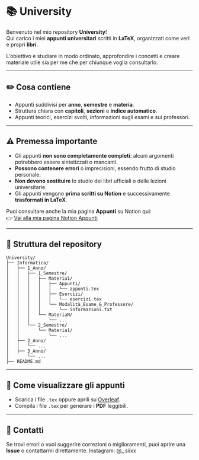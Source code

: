 # 📚 University

Benvenuto nel mio repository **University**!  
Qui carico i miei **appunti universitari** scritti in **LaTeX**, organizzati come veri e propri **libri**.

L'obiettivo è studiare in modo ordinato, approfondire i concetti e creare materiale utile sia per me che per chiunque voglia consultarlo.

---

## ✏️ Cosa contiene
- Appunti suddivisi per **anno**, **semestre** e **materia**.
- Struttura chiara con **capitoli**, **sezioni** e **indice automatico**.
- Appunti teorici, esercizi svolti, informazioni sugli esami e sui professori.

---

## ⚠️ Premessa importante

- Gli appunti **non sono completamente completi**: alcuni argomenti potrebbero essere sintetizzati o mancanti.
- **Possono contenere errori** o imprecisioni, essendo frutto di studio personale.
- **Non devono sostituire** lo studio dei libri ufficiali o delle lezioni universitarie.
- Gli appunti vengono **prima scritti su Notion** e successivamente **trasformati in LaTeX**.

Puoi consultare anche la mia pagina **Appunti** su Notion qui:  
👉 [Vai alla mia pagina Notion Appunti](https://giuliocasella.notion.site/appuntiuni?v=4e785293323c4ae4b11cca46b5c8c541)

---

## 📂 Struttura del repository

```
University/
├── Informatica/
│   ├── 1_Anno/
│   │   ├── 1_Semestre/
│   │   │   ├── Materia1/
│   │   │   │   ├── Appunti/
│   │   │   │   │   └── appunti.tex
│   │   │   │   ├── Esercizi/
│   │   │   │   │   └── esercizi.tex
│   │   │   │   └── Modalità_Esame_&_Professore/
│   │   │   │       └── informazioni.txt
│   │   │   └── MateriaN/
│   │   │       └── ...
│   │   └── 2_Semestre/
│   │       └── Materia1/
│   │           └── ...
│   ├── 2_Anno/
│   │   └── ...
│   ├── 3_Anno/
│       └── ...
├── README.md
```

---

## 🚀 Come visualizzare gli appunti

- Scarica i file `.tex` oppure aprili su [Overleaf](https://overleaf.com).
- Compila i file `.tex` per generare i **PDF** leggibili.

---

## 📩 Contatti

Se trovi errori o vuoi suggerire correzioni o miglioramenti, puoi aprire una **Issue** o contattarmi direttamente.
Instagram: @_.siixx
